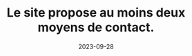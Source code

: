 ---
N: '102'
Rubrique: Identification et contact
title: Le site propose au moins deux moyens de contact. 
detail: Le site propose au moins deux moyens de contact. 
abstract: 
categories: [" Identification et contact"]
agrege: O4102-E016
opquast: '4 102'
indiceebook: '16'
description: "Règle n° 016"
before: "015"
weight: "016"
after: "017"
actif: '1'
layout: rules
date: 2023-09-28
tags: ["", ""]
objectif: ["", ""]
Meo: [""]
Controle: [""
]
epubcheck: 
ace: 
humancheck: true
Source: ["Opquast"]
Referentiel: [""]
Steps: ["", ""]
---